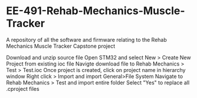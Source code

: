 # EE-491-Rehab-Mechanics-Muscle-Tracker
A repository of all the software and firmware relating to the Rehab Mechanics Muscle Tracker Capstone project

Download and unzip source file
Open STM32 and select New > Create New Project from existing ioc file
Navigte download file to Rehab Mechanics > Test > Test.ioc
Once project is created, click on project name in hierarchy window
Right click > Import and import General>File System
Navigate to Rehab Mechanics > Test and import entire folder
Select "Yes" to replace all .cproject files
